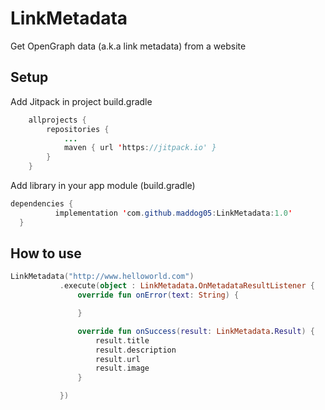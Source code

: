 # LinkMetadata
Get OpenGraph data (a.k.a link metadata) from a website

## Setup
Add Jitpack in project build.gradle
```Java
	allprojects {
		repositories {
			...
			maven { url 'https://jitpack.io' }
		}
	}
  ```
  
Add library in your app module (build.gradle)
  ```Java
  dependencies {
	        implementation 'com.github.maddog05:LinkMetadata:1.0'
	}
 ```
 
 ## How to use
 ```Kotlin
 LinkMetadata("http://www.helloworld.com")
            .execute(object : LinkMetadata.OnMetadataResultListener {
                override fun onError(text: String) {

                }

                override fun onSuccess(result: LinkMetadata.Result) {
                    result.title
                    result.description
                    result.url
                    result.image
                }

            })
 ```
